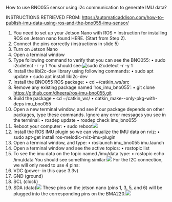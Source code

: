 How to use BNO055 sensor using i2c 
communication to generate IMU data?

INSTRUCTIONS RETRIEVED FROM:
https://automaticaddison.com/how-to-publish-imu-data-using-ros-and-the-bno055-imu-sensor/

1. You need to set up your Jetson Nano with ROS
• Instruction for installing ROS on Jetson nano found HERE. (Start from Step 2).
2. Connect the pins correctly (instructions in slide 5)
3. Turn on Jetson Nano
4. Open a terminal window
5. Type following command to verify that you can see the BNO055:
• sudo i2cdetect -r -y 1
You should see:<img src="/IMU_Instructions/sudo i2cdetect -r -y 1.png" alt="sudo i2cdetect -r -y 1"/> 
6. Install the libi2c-dev library using following commands:
• sudo apt update
• sudo apt install libi2c-dev
7. Install the BNO055 ROS package:
• cd ~/catkin_ws/src
8. Remove any existing package named ‘ros_imu_bno055’:
• git clone https://github.com/dheera/ros-imu-bno055.git
9. Build the package
• cd ~/catkin_ws/
• catkin_make--only-pkg-with-deps imu_bno055
10. Open a new terminal window, and see if our package depends on other packages, type these commands. 
Ignore any error messages you see in the terminal:
• rosdep update
• rosdep check imu_bno055
11. Reboot your computer:
• sudo reboot<img src="/IMU_Instructions/IMU_Instructions.png"/>
12. Install the ROS IMU plugin so we can visualize the IMU data on rviz:
• sudo apt-get install ros-melodic-rviz-imu-plugin
13. Open a terminal window, and type:
• roslaunch imu_bno055 imu.launch
14. Open a terminal window and see the active topics:
• rostopic list
15. To see the imu data on the topic named /imu/data type:
• rostopic echo /imu/data
You should see something similar:<img src="/IMU_Instructions/imu_data-on_topic_named.png"/>
For the I2C connection, we will
only need to use 4 pins:
1. VDC (power- in this case 3.3v)
2. GND (ground)
3. SCL (clock)
4. SDA (data)<img src="/IMU_Instructions/Nana_BNO055.png"/>
These pins on the jetson nano 
(pins 1, 3, 5, and 6) will be
plugged into the corresponding
pins on the BMA220.<img src="/IMU_Instructions/I2C_Connection.png"/>

